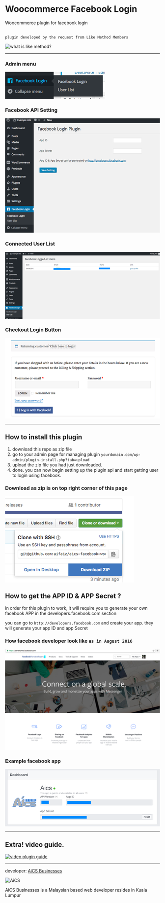 # Woocommerce Facebook Login

Woocommerce plugin for facebook login

```

plugin developed by the request from Like Method Members

```
![what is like method?](https://goo.gl/VmTwIM)

---

### Admin menu
![admin menu](shot/facebook-login-plugin-menu.png)

### Facebook API Setting
![admin fb page](shot/facebook-admin-wp.png)

### Connected User List
![connected user](shot/senarai-user-logedin.png)

### Checkout Login Button
![login button](shot/login-button.png)

---

## How to install this plugin

1. download this repo as zip file
2. go to your admin page for managing plugin `yourdomain.com/wp-admin/plugin-install.php?tab=upload`
3. upload the zip file you had just downloaded.
4. done. you can now begin setting up the plugin api and start getting user to login using facebook.

### Download as zip is on top right corner of this page
![download zip](shot/download-zip.png)

## How to get the APP ID & APP Secret ?

in order for this plugin to work, it will require you to generate your own facebook APP in the developers.facebook.com section

you can go to `http://developers.facebook.com` and create your app. they will generate your app ID and app Secret

### How facebook developer look like ` as in August 2016 `
![facbook developer](shot/facebook-developer-shot.png)

### Example facebook app
![facebook app aics](shot/facebook-app.png)

---
## Extra! video guide.
[![video plugin guide](http://i3.ytimg.com/vi/tykYT85Hob0/hqdefault.jpg)](https://www.youtube.com/watch?v=tykYT85Hob0)

---
developer: [AiCS Businesses](http://aics.my)

![AiCS](http://aics.my/templates/aics/img/aics-web-logo.png "AiCS Businesses")

AiCS Businesses is a Malaysian based web developer resides in Kuala Lumpur